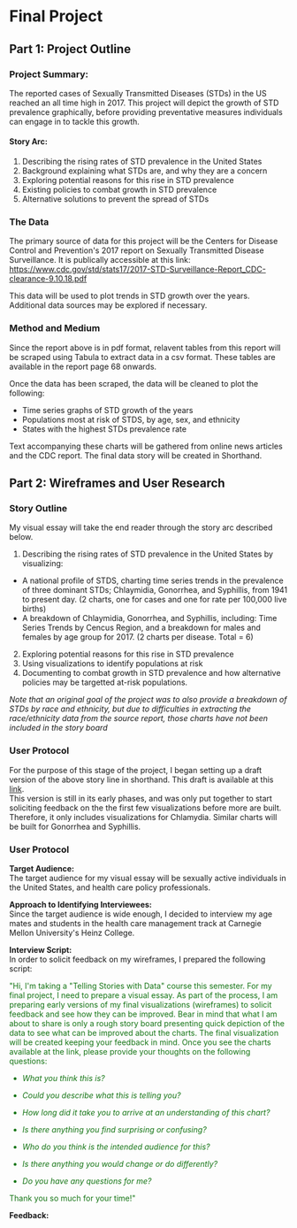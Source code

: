 # Final Project 

## Part 1: Project Outline 

### Project Summary: 
The reported cases of Sexually Transmitted Diseases (STDs) in the US reached an all time high in 2017. This project will depict the growth of STD prevalence graphically, before providing preventative measures individuals can engage in to tackle this growth. 

#### Story Arc: 

1. Describing the rising rates of STD prevalence in the United States 
2. Background explaining what STDs are, and why they are a concern
3. Exploring potential reasons for this rise in STD prevalence 
4. Existing policies to combat growth in STD prevalence 
5. Alternative solutions to prevent the spread of STDs

### The Data 

The primary source of data for this project will be the Centers for Disease Control and Prevention's 2017 report on Sexually Transmitted Disease Surveillance. It is publically accessible at this link: https://www.cdc.gov/std/stats17/2017-STD-Surveillance-Report_CDC-clearance-9.10.18.pdf   

This data will be used to plot trends in STD growth over the years. Additional data sources may be explored if necessary. 

### Method and Medium

Since the report above is in pdf format, relavent tables from this report will be scraped using Tabula to extract data in a csv format. These tables are available in the report page 68 onwards.  

Once the data has been scraped, the data will be cleaned to plot the following: 
+ Time series graphs of STD growth of the years 
+ Populations most at risk of STDS, by age, sex, and ethnicity
+ States with the highest STDs prevalence rate  

Text accompanying these charts will be gathered from online news articles and the CDC report. The final data story will be created in Shorthand. 

## Part 2: Wireframes and User Research 

### Story Outline 

My visual essay will take the end reader through the story arc described below. 

1. Describing the rising rates of STD prevalence in the United States by visualizing: 
  + A national profile of STDS, charting time series trends in the prevalence of three dominant STDs; Chlaymidia, Gonorrhea, and Syphillis, from 1941 to present day. (2 charts, one for cases and one for rate per 100,000 live births) 
  + A breakdown of Chlaymidia, Gonorrhea, and Syphillis, including: Time Series Trends by Cencus Region, and a breakdown for males and females by age group for 2017. (2 charts per disease. Total = 6)
2. Exploring potential reasons for this rise in STD prevalence
3. Using visualizations to identify populations at risk 
4. Documenting to combat growth in STD prevalence and how alternative policies may be targetted at-risk populations.   

*Note that an original goal of the project was to also provide a breakdown of STDs by race and ethnicity, but due to difficulties in extracting the race/ethnicity data from the source report, those charts have not been included in the story board*  

### User Protocol 

For the purpose of this stage of the project, I began setting up a draft version of the above story line in shorthand. This draft is available at this [link](https://preview.shorthand.com/uaECjpGQpRYGMu71).  
This version is still in its early phases, and was only put together to start soliciting feedback on the the first few visualizations before more are built. Therefore, it only includes visualizations for Chlamydia. Similar charts will be built for Gonorrhea and Syphillis.

### User Protocol 

**Target Audience:**  
The target audience for my visual essay will be sexually active individuals in the United States, and health care policy professionals.  
  
**Approach to Identifying Interviewees:**  
Since the target audience is wide enough, I decided to interview my age mates and students in the health care management track at Carnegie Mellon University's Heinz College. 

**Interview Script:**  
In order to solicit feedback on my wireframes, I prepared the following script: 

<font color="#157515">
  
"Hi, I'm taking a "Telling Stories with Data" course this semester. For my final project, I need to prepare a visual essay. As part of the process, I am preparing early versions of my final visualizations (wireframes) to solicit feedback and see how they can be improved. Bear in mind that what I am about to share is only a rough story board presenting quick depiction of the data to see what can be improved about the charts. The final visualization will be created keeping your feedback in mind. Once you see the charts available at the link, please provide your thoughts on the following questions: 

* *What you think this is?*  

* *Could you describe what this is telling you?*  

* *How long did it take you to arrive at an understanding of this chart?*  

* *Is there anything you find surprising or confusing?*  

* *Who do you think is the intended audience for this?*  

* *Is there anything you would change or do differently?*  

* *Do you have any questions for me?*  

Thank you so much for your time!"  </font>  
  
**Feedback:**  


 







